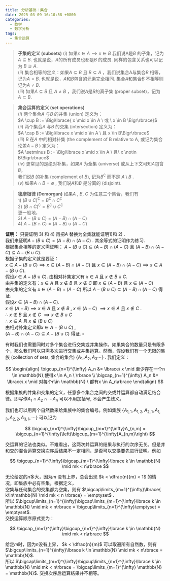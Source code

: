 ```yaml
---
title: 分析基础：集合
date: 2025-03-09 16:10:58 +0800
categories:
  - 数学
  - 数学分析
tags:
  - 集合运算
---
```

> **子集的定义 (subsets)**
> $(i)$ 如果$x \in A \implies x \in B$ 我们说A是$B$ 的子集，记为 $A \subseteq B$. 也就是说，$A$的所有成员也都是$B$ 的成员. 同样的包含关系也可以记为 $B \supseteq A$.    
> $(ii)$ 集合相等的定义：如果$A \subseteq B$ 且 $B \subseteq A$ ，我们说集合A与集合$B$ 相等，记为$A=B$. 也就是说，$A$和$B$包含的元素完全相同. 集合$A$和集合$B$ 不相等则记为$A \neq B$.     
> $(iii)$ 如果$A \subseteq B$ 且 $A \neq B$ ，我们说$A$是$B$的真子集 (proper subset)，记为 $A \subset B$.     

> **集合运算的定义 (set operations)**   
> $(i)$ 两个集合$A$ 与$B$ 的并集 (union) 定义为：   
> $A \cup B := \Bigl\lbrace{ x \mid x \in A \ 或 \  x \in B \Bigr\rbrace}$   
> $(ii)$ 两个集合$A$ 与$B$ 的交集 (intersection) 定义为：  
> $A \cap B := \Bigl\lbrace x \mid x \in A \ 且 x \in B\Bigr\rbrace$    
> $(iii)$ $B$ 在$A$ 中的相对补集 (the complement of B relative to A, 或记为集合论差$A-B$ ) 定义为：  
> $A \setminus B := \Bigl\lbrace x \mid x \in A \ 且\ x \notin B\Bigr\rbrace$   
> ($iv$) 更常见的是绝对补集，如果$A$ 为全集 (universe) 或从上下文可知$A$包含$B$，  
> 我们说$B$ 的补集 (complement of $B$), 记为$B^{\complement}$ 而不是 $A \setminus B$ . 	    
> $(v)$ 如果$A \cap B = \emptyset$ , 我们说$A$和$B$ 是分离的 (disjoint).   

> **德摩根律 (Demorgan)** 如果$A$ , $B$,  $C$ 为任意三个集合，我们有  
> $1)$  $(B \cup C)^{\complement} = B^{\complement} \cap C^{\complement}$       
> $2)$  $(B \cap C)^{\complement} = B^{\complement} \cup C^{\complement}$   
> 更一般地，  
> $3)$ $A - (B \cup C) = (A - B) \cap (A-C)$   
> $4)$ $A - (B \cap C) = (A-B) \cup (A-C)$     

**证明：** 只要证明 $3)$ 和 $4)$ 再把$A$ 替换为全集就能证明$1)$和 $2)$ .    
我们来证明$A-(B \cup C) = (A-B) \cap (A-C)$ . 其余等式的证明作为练习.    
根据集合相等的定义需证明： $A-(B\cup C) \subseteq (A-B)\cap(A-C)$ 且 $(A-B)\cap(A-C)\subseteq A-(B\cup C)$.  
根据子集的定义就是要证：  
$x \in A-(B\cup C)\implies x \in (A-B)\cap (A-C)$  且 $x \in (A-B)\cap(A-C)\implies x\in A-(B\cup C)$.   
假设$x \in A-(B\cup C)$.  由相对补集定义有 $x \in A$ 且 $x \notin B\cup C$.   
由并集的定义有：$x \in A$ 且 $x \notin B$ 且 $x \notin C$  即 $x \in (A-B)$ 且 $x \in(A-C)$   
由交集的定义有 $x \in (A-B)\cap(A-C)$ 
所以 $A-(B\cup C) \subseteq (A-B)\cap(A-C)$  得证.  
假设$x \in (A-B)\cap(A-C)$.    
$x \in (A-B) \implies x \in A$ 且 $x \notin B$ ,  $x \in (A-C)$ $\implies x \in A$ 且 $x \notin C$ .   
$\therefore$ $x \notin B$ 且 $x \notin C$  $\implies x \notin B \cup C$       
$\therefore$ $x \in A$ 且 $x \notin (B \cup C)$     
由相对补集定义即$x \in A - (B\cup C)$ ,     
$(A-B)\cap(A-C) \subseteq A - (B\cup C)$  得证.   $\square$       

有时我们也需要同时对多个集合进行交集或并集操作。如果集合的数量只是有限多个，那么我们可以只需多次进行交集或并集运算。然而，假设我们有一个无限的集族 (collection of sets, 集合的集合) $\lbrace{ A_1,A_2,A_3\cdots \rbrace}$ .  我们定义：  


$$
\begin{align}
\bigcup_{n=1}^{\infty} A_n &= \lbrace\ x \mid 至少存在一个n \in \mathbb{N},使得x \in A_n \ \rbrace \\
\bigcap_{n=1}^{\infty} A_n &= \lbrace\ x \mid 对每个n\in \mathbb{N} \ 都有x \in A_n\rbrace
\end{align}
$$



根据集族的并集和交集的定义，任意多个集合之间的交或并运算都自动满足结合律。即写作$A_1 \cap A_2\cap\cdots A_n$ 可以不用加括号, 不会产生歧义。

我们也可以用两个自然数来给集族中的集合编号。例如集族 $\lbrace A_{1,1},A_{1,2},A_{2,1},A_{1,3},A_{2,2},A_{3,1},\cdots\rbrace$  可以记为


$$
\bigcup_{n=1}^{\infty}\bigcup_{m=1}^{\infty}A_{n,m} = \bigcup_{n=1}^{\infty}\left(\bigcup_{m=1}^{\infty}A_{n,m}\right)
$$


交运算的记法也类似。不难看出，这两次并运算的结果与执行的次序无关。但是并和交的混合运算交换次序后结果不一定相同，是否可以交换要先进行证明。例如


$$
\bigcup_{n=1}^{\infty}\bigcap_{m=1}^{\infty}\lbrace k \in \mathbb{N} \mid mk < n\rbrace
$$


无论给定的$n$多大，因为$m$ 没有上界，总会出现 $k < \dfrac{n}{m} < 1$ 的情况，即集族中必有空集，根据定义，  
空集与任何集合的交集都为空集，则有 $\bigcap\limits_{m=1}^{\infty}\lbrace{ k\in\mathbb{N} \mid mk < n \rbrace} = \emptyset$ .   
所以 $\bigcup\limits_{n=1}^{\infty}\bigcap\limits_{m=1}^{\infty}\lbrace k \in \mathbb{N} \mid mk < n\rbrace = \bigcup\limits_{n=1}^{\infty}\emptyset = \emptyset$.          
交换运算顺序原式变为：


$$
\bigcap_{m=1}^{\infty}\bigcup_{n=1}^{\infty}\lbrace k \in \mathbb{N} \mid mk < n\rbrace
$$



给定$m$时，因为$n$没有上界， $k < \dfrac{n}{m}$ 可以取遍所有自然数，则有$\bigcup\limits_{n=1}^{\infty}\lbrace k \in \mathbb{N} \mid mk < n\rbrace = \mathbb{N}$.       
所以 $\bigcap\limits_{m=1}^{\infty}\bigcup\limits_{n=1}^{\infty}\lbrace k \in \mathbb{N} \mid mk < n\rbrace = \bigcap\limits_{m=1}^{\infty} \mathbb{N} = \mathbb{N}$.  交换次序后运算结果并不相等。     
